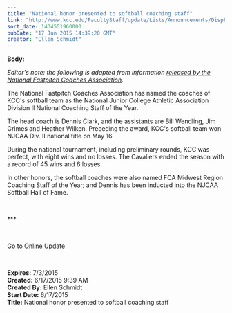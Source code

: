 ```yaml
---
title: "National honor presented to softball coaching staff"
link: "http://www.kcc.edu/FacultyStaff/update/Lists/Announcements/DispForm.aspx?ID=1953"
sort_date: 1434551960000
pubDate: "17 Jun 2015 14:39:20 GMT"
creator: "Ellen Schmidt"
---
```


<div><b>Body:</b> <div class="ExternalClass3CFC100A5F564566965DAD0DE5EA9485"><p>​<em>Editor's note: the following is adapted from information </em><a href="https://nfca.org/index.php/front-page-news/6583-kankakee-named-2015-nfca-njcaa-dii-national-coaching-staff-of-the-year"><em>released by the National Fastpitch Coaches Association</em></a><em>.</em></p>
<p>The National Fastpitch Coaches Association has named the coaches of KCC's softball team as the National Junior College Athletic Association Division II National Coaching Staff of the Year.</p>
<p>The head coach is Dennis Clark, and the assistants are Bill Wendling, Jim Grimes and Heather Wilken. Preceding the award, KCC's softball team won NJCAA Div. II national title on May 16.</p>
<p>During the national tournament, including preliminary rounds, KCC was perfect, with eight wins and no losses. The Cavaliers ended the season with a record of 45 wins and 6 losses.</p>
<p>In other honors, the softball coaches were also named FCA Midwest Region Coaching Staff of the Year; and Dennis has been inducted into the NJCAA Softball Hall of Fame. </p>
<p> </p>
<p>***</p>
<p> </p>
<p><a href="/update">Go to Online Update</a></p>
<p><br /></p></div></div>
<div><b>Expires:</b> 7/3/2015</div>
<div><b>Created:</b> 6/17/2015 9:39 AM</div>
<div><b>Created By:</b> Ellen Schmidt</div>
<div><b>Start Date:</b> 6/17/2015</div>
<div><b>Title:</b> National honor presented to softball coaching staff</div>
